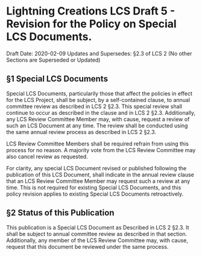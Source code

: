 # Lightning Creations LCS Draft 5 - Revision for the Policy on Special LCS Documents. 

Draft Date: 2020-02-09
Updates and Supersedes: §2.3 of LCS 2 (No other Sections are Superseded or Updated)

## §1 Special LCS Documents

Special LCS Documents, particularily those that affect the policies in effect for the LCS Project, 
 shall be subject, by a self-contained clause, to annual committee review as described in LCS 2 §2.3. 
 This special review shall continue to occur as described in the clause and in LCS 2 §2.3. 
 Additionally, any LCS Review Committee Member may, with cause, request a review of such an LCS Document at any time. 
 The review shall be conducted using the same annual review process as described in LCS 2 §2.3. 
 
 LCS Review Committee Members shall be required refrain from using this process for no reason. 
 A majority vote from the LCS Review Committee may also cancel review as requested. 
 
 For clarity, any special LCS Document revised or published following the publication of this LCS Document,
 shall indicate in the annual review clause that an LCS Review Committee Member may request such a review at any time. 
 This is not required for existing Special LCS Documents, and this policy revision applies to existing Special LCS Documents
 retroactively. 
 
## §2 Status of this Publication

This publication is a Special LCS Document as Described in LCS 2 §2.3. It shall be subject to annual committee review
 as described in that section. Additionally, any member of the LCS Review Committee may, with cause, 
 request that this document be reviewed under the same process. 
 
 


